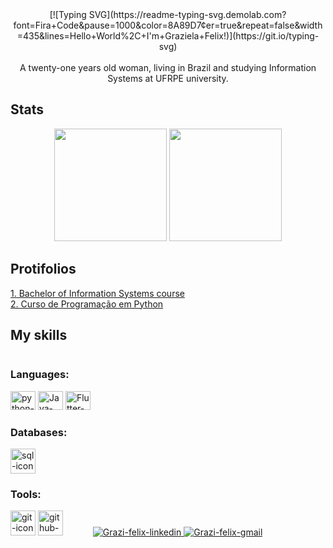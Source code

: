 <div align="center">
[![Typing SVG](https://readme-typing-svg.demolab.com?font=Fira+Code&pause=1000&color=8A89D7&center=true&repeat=false&width=435&lines=Hello+World%2C+I'm+Graziela+Felix!)](https://git.io/typing-svg)
</div>

<div align="center">
 </br> 
A twenty-one years old woman, living in Brazil and studying Information Systems at UFRPE university.
</div>


## Stats
<div align="center">
  <img height="180em" src = "https://github-readme-stats.vercel.app/api?username=grazifelix&show_icons=true&theme=tokyonight&border_radius=10&bg_color=0e1117"/>
  <img height="180em" src="https://github-readme-stats.vercel.app/api/top-langs/?username=grazifelix&layout=compact&theme=tokyonight&border_radius=10&bg_color=0e1117"/>
</div>


<h2>Protifolios</h2>
<a href="https://github.com/Grazifelix/Jorney-Information-Systems-UFRPE">1. Bachelor of Information Systems course</a> </br>
<a href="https://github.com/Grazifelix/python-programa-caca-talentos">2. Curso de Programação em Python</a>

<h2>My skills</h2>
<div style="display: inline-block" align="left">
  <h3>Languages:</h3> 
  <img  alt="python-icon" height="30" width="40" src="https://cdn.jsdelivr.net/gh/devicons/devicon/icons/python/python-original.svg"> 
  <!--<img  alt="html-icon" height="30" width="40" src="https://cdn.jsdelivr.net/gh/devicons/devicon/icons/html5/html5-plain.svg"> 
  <img  alt="css-icon" height="30" width="40" src="https://cdn.jsdelivr.net/gh/devicons/devicon/icons/css3/css3-plain.svg"> -->
  <img  alt="Java-icon" height="30" width="40" src="https://cdn.jsdelivr.net/gh/devicons/devicon/icons/java/java-original-wordmark.svg">
  <img  alt="Flutter-icon" height="30" width="40" src="https://cdn.jsdelivr.net/gh/devicons/devicon/icons/flutter/flutter-original.svg">
  </br>
  
  <h3>Databases:</h3>
  <img  alt="sql-icon" hight="30" width="40" src="https://cdn.jsdelivr.net/gh/devicons/devicon/icons/mysql/mysql-original-wordmark.svg">
  <br>

<h3>Tools:</h3>
  <img  alt="git-icon" hight="30" width="40" src="https://cdn.jsdelivr.net/gh/devicons/devicon/icons/git/git-original-wordmark.svg">
  <img  alt="github-icon" hight="30" width="40" src="https://cdn.jsdelivr.net/gh/devicons/devicon/icons/github/github-original-wordmark.svg" />
</div>

<div style="display: inline-block", align="center">
  </br>
  </br>
  <a href="https://www.linkedin.com/in/grazielafelix/" target="_blank">
  <img  alt="Grazi-felix-linkedin" src="https://img.shields.io/badge/LinkedIn-0077B5?style=for-the-badge&logo=linkedin&logoColor=white" style="max-width=100%;">
  </a>
  
  <a href="mailto:grazielafelix.dev@gmail.com" target="_blank">
  <img  alt="Grazi-felix-gmail" src="https://img.shields.io/badge/Gmail-D14836?style=for-the-badge&logo=gmail&logoColor=white" style="max-width=100%;">
  </a>
</div>


<!--
LINKS LEGAIS: https://github.com/anuraghazra/github-readme-stats - TEM OS STATS QUE USEI
ICONES QUE USEI: https://devicon.dev/

**Grazifelix/Grazifelix** is a ✨ _special_ ✨ repository because its `README.md` (this file) appears on your GitHub profile.

Here are some ideas to get you started:

- 🔭 I’m currently working on ...
- 🌱 I’m currently learning ...
- 👯 I’m looking to collaborate on ...
- 🤔 I’m looking for help with ...
- 💬 Ask me about ...
- 📫 How to reach me: ...
- 😄 Pronouns: ...
- ⚡ Fun fact: ...
-->
